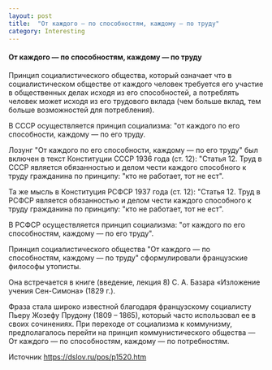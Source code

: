 ```yaml
---
layout: post
title:  "От каждого — по способностям, каждому — по труду"
category: Interesting
---
```

#### От каждого — по способностям, каждому — по труду

Принцип социалистического общества, который означает что в социалистическом обществе от каждого человек требуется его участие в общественных делах 
исходя из его способностей, а потреблять человек может исходя из его трудового вклада (чем больше вклад, тем больше возможностей для потребления).

В СССР осуществляется принцип социализма: "от каждого по его способности, каждому — по его труду.

Лозунг "От каждого по его способности, каждому — по его труду" был включен 
в текст Конституции СССР 1936 года (ст. 12):
"Статья 12. Труд в СССР является обязанностью и делом чести каждого способного к труду гражданина по принципу: 
"кто не работает, тот не ест".

Та же мысль в Конституция РСФСР 1937 года (ст. 12):
"Статья 12. Труд в РСФСР является обязанностью и делом чести каждого способного к труду 
гражданина по принципу: 
"кто не работает, тот не ест".

В РСФСР осуществляется принцип социализма: "от каждого по его способностям, каждому — по его труду".

Принцип социалистического общества "От каждого — по способностям, каждому — по труду" сформулировали французские философы утописты. 

Она встречается в книге (введение, лекция 8) С. А. Базара «Изложение учения Сен-Симона» (1829 г.). 

Фраза стала широко известной благодаря французскому социалисту Пьеру Жозефу Прудону (1809 – 1865), который часто использовал ее в своих сочинениях. При переходе от социализма к коммунизму, предполагалось перейти на принцип коммунистического общества — От каждого — по способностям, каждому — по потребностям.

Источник <https://dslov.ru/pos/p1520.htm> 

